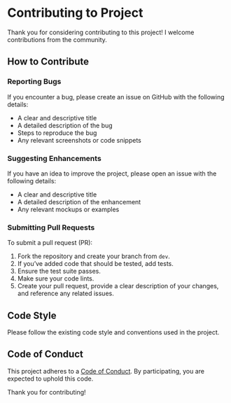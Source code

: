 # Contributing to Project

Thank you for considering contributing to this project! I welcome contributions from the community.

## How to Contribute

### Reporting Bugs

If you encounter a bug, please create an issue on GitHub with the following details:
- A clear and descriptive title
- A detailed description of the bug
- Steps to reproduce the bug
- Any relevant screenshots or code snippets

### Suggesting Enhancements

If you have an idea to improve the project, please open an issue with the following details:
- A clear and descriptive title
- A detailed description of the enhancement
- Any relevant mockups or examples

### Submitting Pull Requests

To submit a pull request (PR):
1. Fork the repository and create your branch from `dev`.
2. If you’ve added code that should be tested, add tests.
3. Ensure the test suite passes.
4. Make sure your code lints.
5. Create your pull request, provide a clear description of your changes, and reference any related issues.

## Code Style

Please follow the existing code style and conventions used in the project.

## Code of Conduct

This project adheres to a [Code of Conduct](CODE_OF_CONDUCT.md). By participating, you are expected to uphold this code.

Thank you for contributing!
